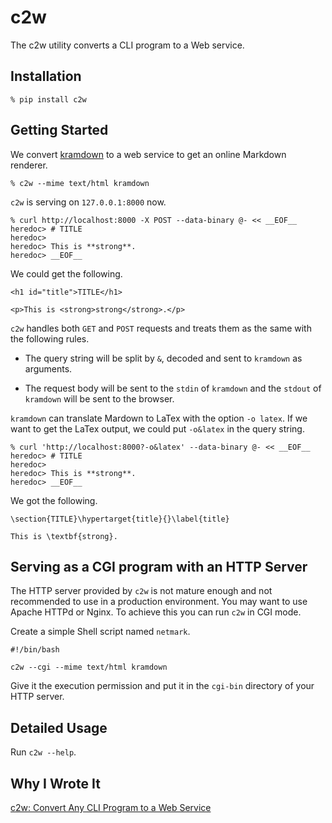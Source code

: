 # c2w

The c2w utility converts a CLI program to a Web service.

## Installation

```
% pip install c2w
```

## Getting Started

We convert [kramdown](https://kramdown.gettalong.org) to a web service to get an online Markdown renderer.

```
% c2w --mime text/html kramdown
```

`c2w` is serving on `127.0.0.1:8000` now.

```
% curl http://localhost:8000 -X POST --data-binary @- << __EOF__
heredoc> # TITLE
heredoc>
heredoc> This is **strong**.
heredoc> __EOF__
```

We could get the following.

```
<h1 id="title">TITLE</h1>

<p>This is <strong>strong</strong>.</p>
```

`c2w` handles both `GET` and `POST` requests and treats them as the same with the following rules.

+ The query string will be split by `&`, decoded and sent to `kramdown` as arguments.

+ The request body will be sent to the `stdin` of `kramdown` and the `stdout` of `kramdown` will be sent to the browser.

`kramdown` can translate Mardown to LaTex with the option `-o latex`.
If we want to get the LaTex output, we could put `-o&latex` in the query string.

```
% curl 'http://localhost:8000?-o&latex' --data-binary @- << __EOF__
heredoc> # TITLE
heredoc>
heredoc> This is **strong**.
heredoc> __EOF__
```

We got the following.

```
\section{TITLE}\hypertarget{title}{}\label{title}

This is \textbf{strong}.
```

## Serving as a CGI program with an HTTP Server

The HTTP server provided by `c2w` is not mature enough and not recommended to use in a production environment.
You may want to use Apache HTTPd or Nginx.
To achieve this you can run `c2w` in CGI mode.

Create a simple Shell script named `netmark`.

```
#!/bin/bash

c2w --cgi --mime text/html kramdown
```

Give it the execution permission and put it in the `cgi-bin` directory of your HTTP server.

## Detailed Usage

Run `c2w --help`.

## Why I Wrote It

[c2w: Convert Any CLI Program to a Web Service](http://dongyuxuan.me/posts/c2w.html)
